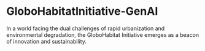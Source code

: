 # GloboHabitatInitiative-GenAI
In a world facing the dual challenges of rapid urbanization and environmental degradation, the GloboHabitat Initiative emerges as a beacon of innovation and sustainability.
